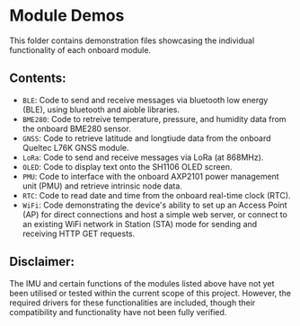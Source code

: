 # Module Demos

This folder contains demonstration files showcasing the individual functionality of each onboard module.

## Contents:

- `BLE`: Code to send and receive messages via bluetooth low energy (BLE), using bluetooth and aioble libraries.
- `BME280`: Code to retreive temperature, pressure, and humidity data from the onboard BME280 sensor.
- `GNSS`: Code to retrieve latitude and longtiude data from the onboard Queltec L76K GNSS module.
- `LoRa`: Code to send and receive messages via LoRa (at 868MHz).
- `OLED`: Code to display text onto the SH1106 OLED screen.
- `PMU`: Code to interface with the onboard AXP2101 power management unit (PMU) and retrieve intrinsic node data.
- `RTC`: Code to read date and time from the onboard real-time clock (RTC).
- `WiFi`: Code demonstrating the device's ability to set up an Access Point (AP) for direct connections and host a simple web server, or connect to an existing WiFi network in Station (STA) mode for sending and receiving HTTP GET requests.

## Disclaimer:

The IMU and certain functions of the modules listed above have not yet been utilised or tested within the current scope of this project. However, the required drivers for these functionalities are included, though their compatibility and functionality have not been fully verified.
